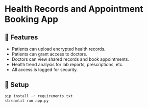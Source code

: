 # Health Records and Appointment Booking App

## 📌 Features

- Patients can upload encrypted health records.
- Patients can grant access to doctors.
- Doctors can view shared records and book appointments.
- Health trend analysis for lab reports, prescriptions, etc.
- All access is logged for security.

## 🚀 Setup

```bash
pip install -r requirements.txt
streamlit run app.py
